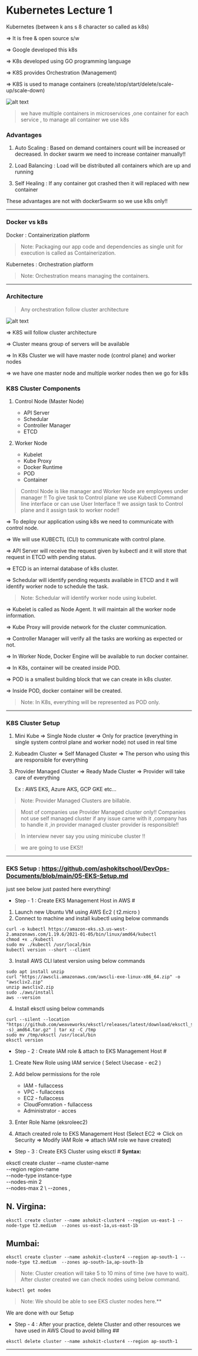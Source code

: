 # Kubernetes Lecture 1

Kubernetes (between k ans s 8 character so called as k8s) 

=> It is free & open source s/w

=> Google developed this k8s

=> K8s developed using GO programming language

=> K8S provides Orchestration (Management)

=> K8S is used to manage containers 
	(create/stop/start/delete/scale-up/scale-down)

![alt text](image-1.png)

> we have multiple containers in microservices ,one container for each service , to manage all container we use k8s

### Advantages

1) Auto Scaling : Based on demand containers count will be increased or decreased. In docker swarm we need to increase container manually!!

2) Load Balancing : Load will be distributed all containers which are up and running

3) Self Healing : If any container got crashed then it will replaced with new container

These advantages are not with dockerSwarm so we use k8s only!!

---

### Docker vs k8s


Docker : Containerization platform

>Note: Packaging our app code and dependencies as single unit for execution is called as Containerization.

Kubernetes : Orchestration platform

>Note: Orchestration means managing the containers.

----

### Architecture
>Any orchestration follow cluster architecture

![alt text](image.png)

=> K8S will follow cluster architecture

=> Cluster means group of servers will be available

=> In K8s Cluster we will have master node (control plane) and worker nodes

=> we have one master node and multiple worker nodes then we go for k8s


### K8S Cluster Components


1) Control Node (Master Node)

	 - API Server
	 - Schedular
	 - Controller Manager
	 - ETCD

2) Worker Node

	- Kubelet
	- Kube Proxy
	- Docker Runtime
	- POD
	- Container

>Control Node is like manager and Worker Node are employees under manager !! To give task to Control plane we use Kubectl Command line interface or can use User Interface !! we assign task to Control plane and it assign task to worker node!!

=> To deploy our application using k8s we need to communicate with control node.

=> We will use KUBECTL (CLI) to communicate with control plane.

=> API Server will receive the request given by kubectl and it will store that request in ETCD with pending status.

=> ETCD is an internal database of k8s cluster.

=> Schedular will identify pending requests available in ETCD and it will identify worker node to schedule the task.

>Note: Schedular will identify worker node using kubelet.

=> Kubelet is called as Node Agent. It will maintain all the worker node information.

=> Kube Proxy will provide network for the cluster communication.

=> Controller Manager will verify all the tasks are working as expected or not.

=> In Worker Node, Docker Engine will be available to run docker container.

=> In K8s, container will be created inside POD.

=> POD is a smallest building block that we can create in k8s cluster.

=> Inside POD, docker container will be created.

>Note: In K8s, everything will be represented as POD only.

---

### K8S Cluster Setup

1) Mini Kube => Single Node cluster => Only for practice (everything in single system control plane and worker node) not used in real time

2) Kubeadm Cluster => Self Managed Cluster => The person who using this are responsible for everything

3) Provider Managed Cluster => Ready Made Cluster => Provider will take care of everything

	Ex : AWS EKS, Azure AKS, GCP GKE etc...

>Note: Provider Managed Clusters are billable.

>Most of companies use Provider Managed cluster only!! Companies not use self managed cluster if any issue came with it ,company has to handle it ,in provider managed cluster provider is responsible!!

> In interview never say you using minicube cluster !!

> we are going to use EKS!!

---

### EKS Setup : https://github.com/ashokitschool/DevOps-Documents/blob/main/05-EKS-Setup.md

just see below just pasted here everything!


-  Step - 1 : Create EKS Management Host in AWS #

1) Launch new Ubuntu VM using AWS Ec2 ( t2.micro )	  
2) Connect to machine and install kubectl using below commands  
```
curl -o kubectl https://amazon-eks.s3.us-west-2.amazonaws.com/1.19.6/2021-01-05/bin/linux/amd64/kubectl
chmod +x ./kubectl
sudo mv ./kubectl /usr/local/bin
kubectl version --short --client
```
3) Install AWS CLI latest version using below commands 
```
sudo apt install unzip
curl "https://awscli.amazonaws.com/awscli-exe-linux-x86_64.zip" -o "awscliv2.zip"
unzip awscliv2.zip
sudo ./aws/install
aws --version
```

4) Install eksctl using below commands
```
curl --silent --location "https://github.com/weaveworks/eksctl/releases/latest/download/eksctl_$(uname -s)_amd64.tar.gz" | tar xz -C /tmp
sudo mv /tmp/eksctl /usr/local/bin
eksctl version
```
-  Step - 2 : Create IAM role & attach to EKS Management Host #

1) Create New Role using IAM service ( Select Usecase - ec2 ) 	
2) Add below permissions for the role <br/>
	- IAM - fullaccess <br/>
	- VPC - fullaccess <br/>
	- EC2 - fullaccess  <br/>
	- CloudFomration - fullaccess  <br/>
	- Administrator - acces <br/>
		
3) Enter Role Name (eksroleec2) 
4) Attach created role to EKS Management Host (Select EC2 => Click on Security => Modify IAM Role => attach IAM role we have created) 

- Step - 3 : Create EKS Cluster using eksctl # 
**Syntax:** 

eksctl create cluster --name cluster-name  \
--region region-name \
--node-type instance-type \
--nodes-min 2 \
--nodes-max 2 \ 
--zones <AZ-1>,<AZ-2>

## N. Virgina: <br/>
`
eksctl create cluster --name ashokit-cluster4 --region us-east-1 --node-type t2.medium  --zones us-east-1a,us-east-1b
`	
## Mumbai: <br/>
`
eksctl create cluster --name ashokit-cluster4 --region ap-south-1 --node-type t2.medium  --zones ap-south-1a,ap-south-1b
`

> Note: Cluster creation will take 5 to 10 mins of time (we have to wait). After cluster created we can check nodes using below command.

`
 kubectl get nodes  
`

> Note: We should be able to see EKS cluster nodes here.**

 We are done with our Setup 
	
- Step - 4 : After your practice, delete Cluster and other resources we have used in AWS Cloud to avoid billing ##

```
eksctl delete cluster --name ashokit-cluster4 --region ap-south-1
```
---





















